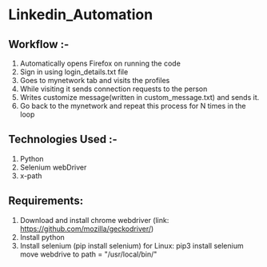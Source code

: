 # Linkedin_Automation

## Workflow :-

1. Automatically opens Firefox on running the code
2. Sign in using login_details.txt file
3. Goes to mynetwork tab and visits the profiles
4. While visiting it sends connection requests to the person 
5. Writes customize message(written in custom_message.txt) and sends it.
6. Go back to the mynetwork and repeat this process for N times in the loop


## Technologies Used :-
1. Python
2. Selenium webDriver
3. x-path

## Requirements:
1. Download and install chrome webdriver (link: https://github.com/mozilla/geckodriver/)
2. Install python 
3. Install selenium (pip install selenium)
 for Linux: pip3 install selenium
		   move webdrive to path = "/usr/local/bin/"
